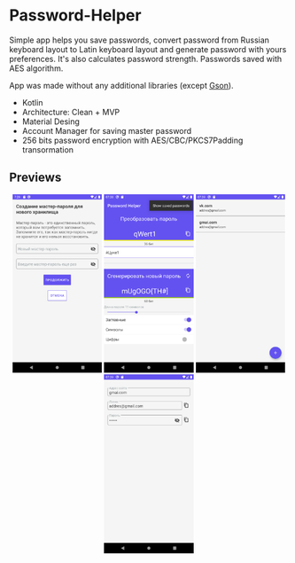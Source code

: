 # Password-Helper
Simple app helps you save passwords, convert password from Russian keyboard layout to Latin keyboard layout and generate password with yours preferences. It's also calculates password strength.
Passwords saved with AES algorithm.

App was made without any additional libraries (except [Gson](https://github.com/google/gson)).

- Kotlin
- Architecture: Clean + MVP
- Material Desing
- Account Manager for saving master password
- 256 bits password encryption with AES/CBC/PKCS7Padding transormation

## Previews
<p align="center">
<img src="/preview/Screenshot_1581492592.png" width="32%"/>
<img src="/preview/Screenshot_1581493092.png" width="32%"/>
<img src="/preview/Screenshot_1581493164.png" width="32%"/>
<img src="/preview/Screenshot_1581493172.png" width="32%"/>
</p>
